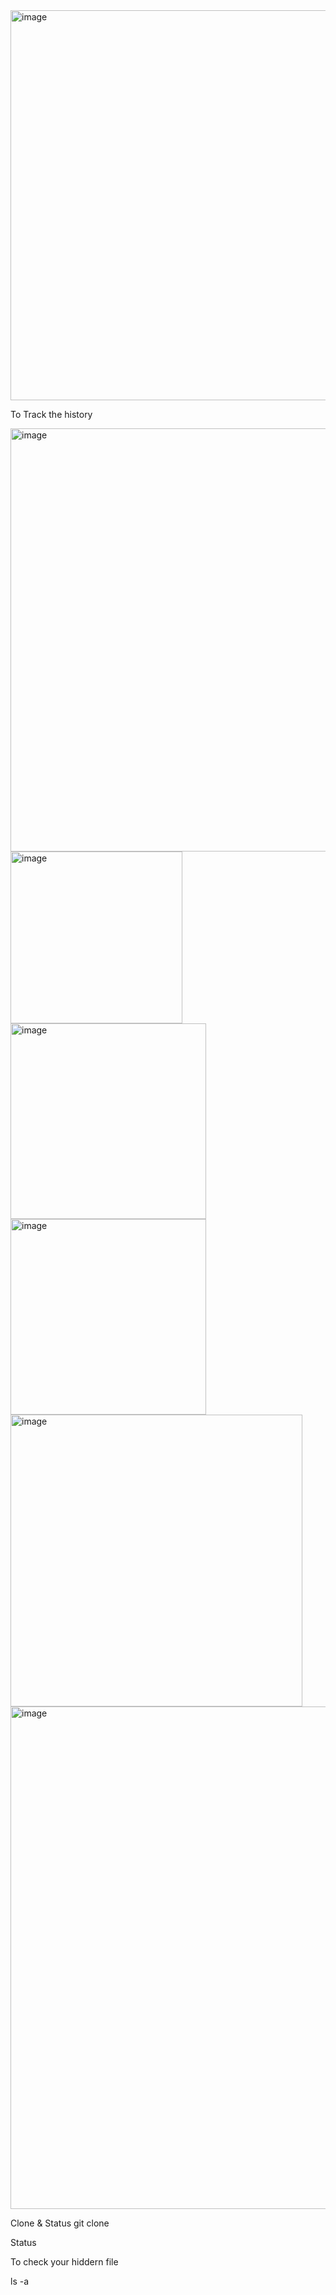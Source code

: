 
<img width="624" alt="image" src="https://github.com/user-attachments/assets/b0b94ce1-5621-474c-b927-ac3db0c18c67" />

To Track the history


<img width="677" alt="image" src="https://github.com/user-attachments/assets/8d799414-5b97-44d1-99d6-9c997bbbebab" />

<img width="275" alt="image" src="https://github.com/user-attachments/assets/ee4d636f-d660-4d79-bdf4-d4c47b806be2" />


<img width="313" alt="image" src="https://github.com/user-attachments/assets/93f9a070-4243-41fd-89cb-d1af6a9fb01f" />

<img width="313" alt="image" src="https://github.com/user-attachments/assets/02cf1412-81eb-455d-8efa-11f67c950080" />



<img width="467" alt="image" src="https://github.com/user-attachments/assets/88dfa42b-76d2-414b-9a36-fa918e3775ac" />



<img width="804" alt="image" src="https://github.com/user-attachments/assets/6b09004e-1d3f-42fc-9e41-4817fdcae3ee" />

Clone  & Status
git clone 





Status

To check your hiddern file

ls -a


